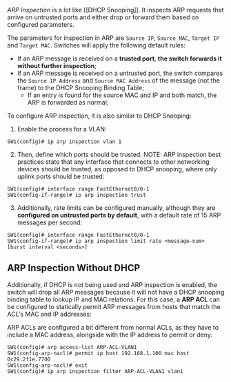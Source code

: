 *ARP Inspection* is a lot like [[DHCP Snooping]]. It inspects ARP requests that arrive on untrusted ports and either drop or forward them based on configured parameters.

The parameters for inspection in ARP are `Source IP`, `Source MAC`, `Target IP` and `Target MAC`. Switches will apply the following default rules:

- If an ARP message is received on a **trusted port**, **the switch forwards it without further inspection**;
- If an ARP message is received on a untrusted port, the switch compares the `Source IP Address` and `Source MAC Address` of the message (not the frame) to the DHCP Snooping Binding Table;
	- If an entry is found for the source MAC and IP and both match, the ARP is forwarded as normal;

To configure ARP inspection, it is also similar to DHCP Snooping:

1. Enable the process for a VLAN:
```IOS
SW1(config)# ip arp inspection vlan 1
```

2. Then, define which ports should be trusted. NOTE: ARP inspection best practices state that any interface that connects to other networking devices should be trusted, as opposed to DHCP snooping, where only uplink ports should be trusted:
```IOS
SW1(config)# interface range FastEthernet0/0-1
SW1(config-if-range)# ip arp inspection trust
```

3. Additionally, rate limits can be configured manually, although they are **configured on untrusted ports by default**, with a default rate of 15 ARP messages per second:
```IOS
SW1(config)# interface range FastEthernet0/0-1
SW1(config-if-range)# ip arp inspection limit rate <message-num> [burst interval <seconds>]
```

## ARP Inspection Without DHCP

Additionally, if DHCP is not being used and ARP inspection is enabled, the switch will drop all ARP messages because it will not have a DHCP snooping binding table to lookup IP and MAC relations. For this case, a **ARP ACL** can be configured to statically permit ARP messages from hosts that match the ACL's MAC and IP addresses:

ARP ACLs are configured a bit different from normal ACLs, as they have to include a MAC address, alongside with the IP address to permit or deny:

```IOS
SW1(config)# arp access-list ARP-ACL-VLAN1
SW1(config-arp-nacl)# permit ip host 192.168.1.100 mac host 0c29.2f1e.7700
SW1(config-arp-nacl)# exit
SW1(config)# ip arp inspection filter ARP-ACL-VLAN1 vlan1
```

